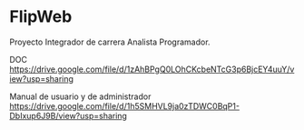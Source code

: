 # FlipWeb
Proyecto Integrador de carrera Analista Programador.

DOC
https://drive.google.com/file/d/1zAhBPgQ0LOhCKcbeNTcG3p6BjcEY4uuY/view?usp=sharing

Manual de usuario y de administrador
https://drive.google.com/file/d/1h5SMHVL9ja0zTDWC0BqP1-DbIxup6J9B/view?usp=sharing
